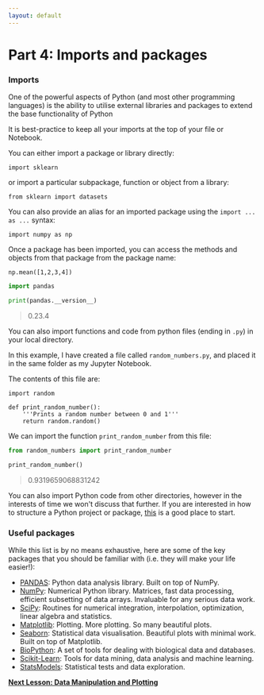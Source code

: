```yaml
---
layout: default
---
```

# Part 4: Imports and packages

### Imports

One of the powerful aspects of Python (and most other programming languages) is the ability to utilise external libraries and packages to extend the base functionality of Python

It is best-practice to keep all your imports at the top of your file or Notebook.

You can either import a package or library directly:

`import sklearn`

or import a particular subpackage, function or object from a library:

`from sklearn import datasets`

You can also provide an alias for an imported package using the `import ... as ...` syntax:

`import numpy as np`

Once a package has been imported, you can access the methods and objects from that package from the package name:

`np.mean([1,2,3,4])`


```python
import pandas

print(pandas.__version__)
```

>    0.23.4


You can also import functions and code from python files (ending in `.py`) in your local directory.

In this example, I have created a file called `random_numbers.py`, and placed it in the same folder as my Jupyter Notebook.

The contents of this file are:

```
import random

def print_random_number():
    '''Prints a random number between 0 and 1'''
    return random.random()
```

We can import the function `print_random_number` from this file:


```python
from random_numbers import print_random_number

print_random_number()
```




>    0.9319659068831242



You can also import Python code from other directories, however in the interests of time we won't discuss that further. If you are interested in how to structure a Python project or package, [this](https://docs.python.org/3/tutorial/modules.html#packages) is a good place to start.

### Useful packages

While this list is by no means exhaustive, here are some of the key packages that you should be familiar with (i.e. they will make your life easier!):

- [PANDAS](https://pandas.pydata.org/): Python data analysis library. Built on top of NumPy.
- [NumPy](https://numpy.org/): Numerical Python library. Matrices, fast data processing, efficient subsetting of data arrays. Invaluable for any serious data work.
- [SciPy](https://scipy.org/scipylib/): Routines for numerical integration, interpolation, optimization, linear algebra and statistics.
- [Matplotlib](https://matplotlib.org/): Plotting. More plotting. So many beautiful plots.
- [Seaborn](https://seaborn.pydata.org/): Statistical data visualisation. Beautiful plots with minimal work. Built on top of Matplotlib.
- [BioPython](https://biopython.org/): A set of tools for dealing with biological data and databases.
- [Scikit-Learn](https://scikit-learn.org/stable/): Tools for data mining, data analysis and machine learning.
- [StatsModels](https://www.statsmodels.org): Statistical tests and data exploration.


[**Next Lesson: Data Manipulation and Plotting**](https://andrewguy.github.io/Training/workshops/Intro_to_Python/lessons/05_data-manipulation-and-plotting)